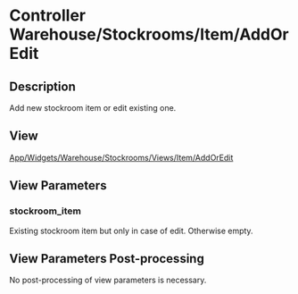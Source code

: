 # Controller Warehouse/Stockrooms/Item/AddOrEdit

## Description

Add new stockroom item or edit existing one.

## View

[App/Widgets/Warehouse/Stockrooms/Views/Item/AddOrEdit](../../Views/Item/AddOrEdit.md)

## View Parameters

### stockroom_item
Existing stockroom item but only in case of edit. Otherwise empty.

## View Parameters Post-processing

No post-processing of view parameters is necessary.